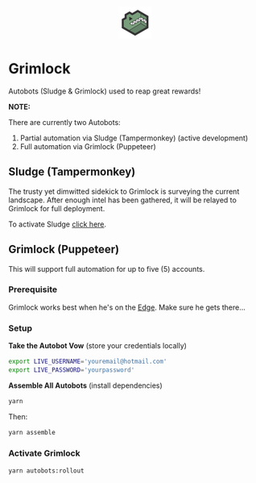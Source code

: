 <div style="text-align: center">
    <img src="./grimlock.png" />
</div>

# Grimlock

Autobots (Sludge & Grimlock) used to reap great rewards!

**NOTE:**

There are currently two Autobots:
1) Partial automation via Sludge (Tampermonkey) (active development)
2) Full automation via Grimlock (Puppeteer)

## Sludge (Tampermonkey)

The trusty yet dimwitted sidekick to Grimlock is surveying the current landscape. After enough intel has been gathered, it will be relayed to Grimlock for full deployment.

To activate Sludge [click here](./src/tampermonkey/README.md).

## Grimlock (Puppeteer)

This will support full automation for up to five (5) accounts.

### Prerequisite

Grimlock works best when he's on the [Edge](https://www.microsoft.com/en-us/edge/). Make sure he gets there...

### Setup

**Take the Autobot Vow** (store your credentials locally)

```sh
export LIVE_USERNAME='youremail@hotmail.com'
export LIVE_PASSWORD='yourpassword'
```

**Assemble All Autobots** (install dependencies)
```sh
yarn
```
Then:
```sh
yarn assemble
```

### Activate Grimlock

```sh
yarn autobots:rollout
```
